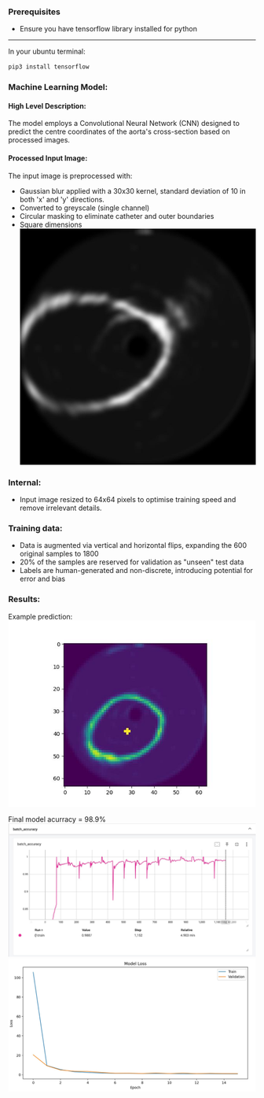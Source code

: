 ### Prerequisites
- Ensure you have tensorflow library installed for python
---
In your ubuntu terminal:
```Ruby
pip3 install tensorflow
```

### Machine Learning Model:
#### High Level Description:
The model employs a Convolutional Neural Network (CNN) designed to predict the centre 
coordinates of the aorta's cross-section based on processed images.


#### Processed Input Image:
The input image is preprocessed with:
- Gaussian blur applied with a 30x30 kernel, standard deviation of 10 in both 'x' and 'y' directions.
- Converted to greyscale (single channel)
- Circular masking to eliminate catheter and outer boundaries
- Square dimensions
![Model Accuracy](results/0.jpg)

### Internal:
- Input image resized to 64x64 pixels to optimise training speed and remove irrelevant details.

### Training data:
- Data is augmented via vertical and horizontal flips, expanding the 600 original samples to 1800
- 20% of the samples are reserved for validation as "unseen" test data
- Labels are human-generated and non-discrete, introducing potential for error and bias

### Results:
Example prediction:
![Model Accuracy](results/image_output_0.jpg)

Final model acurracy = 98.9%
![Model Accuracy](results/batch_accuracy_grayscale_64x64.JPG)
![Model Accuracy](results/loss_graph_grayscale_64x64.JPG)
